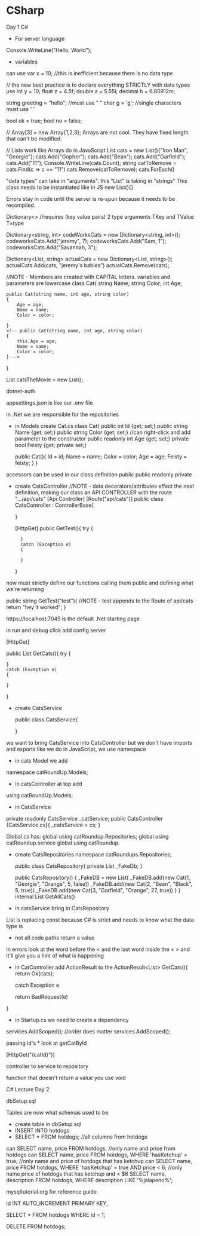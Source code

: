 # CSharp

Day 1 C#

* For server language

Console.WriteLine("Hello, World");

* variables

can use var x = 10; //this is inefficient because there is no data type

// the new best practice is to declare everything STRICTLY with data types
use int y = 10;
float z = 4.5f;
double a = 5.55l;
decimal b = 6.80912m;

string greeting = "hello";  //must use " "
char g = 'g';  //single characters must use ' '

bool ok = true;
bool no = false;

// Array<int>[3] = new Array<int>{1,2,3}; Arrays are not cool. They have fixed length that can't be modified.

// Lists work like Arrays do in JavaScript
List<string> cats = new List<string>(){"Iron Man", "Georgie"};
cats.Add("Gopher");
cats.Add("Bean");
cats.Add("Garfield");
cats.Add("11");
Console.WriteLine(cats.Count);
string catToRemove = cats.Find(c => c == "11")
cats.Remove(catToRemove);
cats.ForEach()

"data types" can take in "arguments".  this "List" is taking in "strings"
This class needs to be instantiated like in JS  new List<string>(){}

Errors stay in code until the server is re-spun because it needs to be recompiled.

Dictionary<> //requires (key value pairs) 2 type arguments TKey and TValue T=type

Dictionary<string, int> codeWorksCats = new Dictionary<string, int>();
codeworksCats.Add("jeremy", 7);
codeworksCats.Add("Sam, 1");
codeworksCats.Add("Savannah, 3");

Dictionary<List<string>, string> actualCats = new Dictionary<List<string>, string>();
actualCats.Add(cats, "jeremy's babies")
actualCats.Remove(cats);


//NOTE - Members are created with CAPITAL letters. variables and parameters are lowercase
class Cat{
    string Name;
    string Color;
    int Age;

    public Cat(string name, int age, string color)
    {
        Age = age;
        Name = name;
        Color = color;

    }
    <!-- public Cat(string name, int age, string color)
    {
        this.Age = age;
        Name = name;
        Color = color;
    } -->
}

List<Cat> catsTheMovie = new List<Cat>();



dotnet-auth

appsettings.json is like our .env file

in .Net we are responsible for the repositories

* in Models create Cat.cs
    class Cat{
        public int Id {get; set;}
        public string Name {get; set;}
        public string Color {get; set;}        //can right-click and add parameter to the constructor
        public readonly int Age {get; set;}
        private bool Feisty {get; private set;}
    

    public Cat(){
        Id = id;
        Name = name;
        Color = color;
        Age = age;
        Feisty = feisty;
    }
}

accessors can be used in our class definition 
public
public readonly
private

* create CatsController
    //NOTE - data decorators/attributes effect the next definition, making our class an API CONTROLLER with the route ".../api/cats"
    [Api Controller]
    [Route("api/cats")]
    public class CatsController : ControllerBase{

    }

    [HttpGet]
    public GetTest(){
        try
        {

        }
        catch (Exception e)
        {

        }
    }

now must strictly define our functions calling them public and defining what we're returning

public string GetTest("test"){  //NOTE - test appends to the Route of api/cats
    return "hey it worked";
}

https://localhost:7045 is the default .Net starting page

in run and debug click add config server

[HttpGet]

public List<Cat> GetCats(){
    try
    {

    }
    catch (Exception e)
    {

    }
}

* create CatsService

    public class CatsService{

    }

we want to bring CatsService into CatsController but we don't have imports and exports like we do in JavaScript, we use namespace

* in cats Model we add 

namespace catRoundUp.Models;


* in catsController at top add

using catRoundUp.Models;

* in CatsService

private readonly CatsService _catService;
public CatsController {CatsService.cs}{
    _catsService = cs;
}

Global.cs has: 
global using catRoundup.Repositories;
global using catRoundup.service
global using catRoundup.


* create CatsRepositories
    namespace catRoundups.Repositories;

    public class CatsRepository{
        private List<Cat> _FakeDb;
    }

    public CatsRepository()
    {
        _FakeDB = new List<Cat>{
        _FakeDB.add(new Cat(1, "Georgie", "Orange", 5, false))
        _FakeDB.add(new Cat(2, "Bean", "Black", 5, true))
        _FakeDB.add(new Cat(3, "Garfield", "Orange", 27, true))
        }
    }
        internal List<Cat> GetAllCats()



* in catsService bring in CatsRepository

List<Cat> is replacing const because C# is strict and needs to know what the data type is

- not all code paths return a value

in errors look at the word before the < and the last word inside the < > and it'll give you a hint of what is happening

* in CatController add ActionResult to the ActionResult<List<Cat>> GetCats(){
    return Ok(cats);

    catch Exception e

    return BadRequest(e)

}

* in Startup.cs we need to create a dependency

services.AddScoped<CatsRepository>();  //order does matter
services.AddScoped<CatsService>();


passing id's * look at getCatById

[HttpGet("{catId}")]


controller to service to repository

function that doesn't return a value you use void




C# Lecture Day 2

dbSetup.sql 

Tables are now what schemas used to be

* create table
in dbSetup.sql
* INSERT INTO hotdogs
* SELECT * FROM hotdogs; //all columns from hotdogs

can SELECT name, price FROM hotdogs, //only name and price from hotdogs
can SELECT name, price FROM hotdogs, WHERE 'hasKetchup' = true; //only name and price of hotdogs that has ketchup
can SELECT name, price FROM hotdogs, WHERE 'hasKetchup' = true AND price < 6; //only name price of hotdogs that has ketchup and < $6
SELECT name, description FROM hotdogs, WHERE description LIKE '%jalapeno%';


mysqltutorial.org for reference guide 

id INT AUTO_INCREMENT PRIMARY KEY, 

SELECT * FROM hotdogs WHERE id = 1;

DELETE FROM hotdogs;




